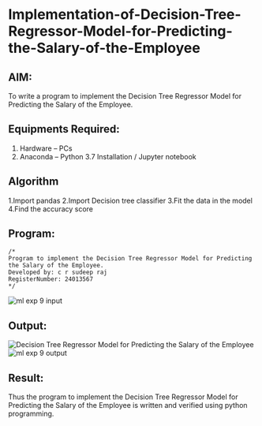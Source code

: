 # Implementation-of-Decision-Tree-Regressor-Model-for-Predicting-the-Salary-of-the-Employee

## AIM:
To write a program to implement the Decision Tree Regressor Model for Predicting the Salary of the Employee.

## Equipments Required:
1. Hardware – PCs
2. Anaconda – Python 3.7 Installation / Jupyter notebook

## Algorithm
1.Import pandas
2.Import Decision tree classifier
3.Fit the data in the model 4.Find the accuracy score

## Program:
```
/*
Program to implement the Decision Tree Regressor Model for Predicting the Salary of the Employee.
Developed by: c r sudeep raj
RegisterNumber: 24013567 
*/
```
![ml exp 9 input](https://github.com/user-attachments/assets/a8527662-83e5-46fc-8a7d-70859f1bcb66)

## Output:
![Decision Tree Regressor Model for Predicting the Salary of the Employee](sam.png)
![ml exp 9 output](https://github.com/user-attachments/assets/78cce189-d8a3-4520-9fd6-8ca1d17e6af0)


## Result:
Thus the program to implement the Decision Tree Regressor Model for Predicting the Salary of the Employee is written and verified using python programming.
